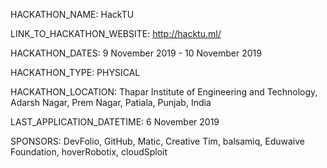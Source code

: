 HACKATHON_NAME: HackTU

LINK_TO_HACKATHON_WEBSITE: http://hacktu.ml/

HACKATHON_DATES: 9 November 2019 - 10 November 2019

HACKATHON_TYPE: PHYSICAL

HACKATHON_LOCATION: Thapar Institute of Engineering and Technology, Adarsh Nagar, Prem Nagar, Patiala, Punjab, India

LAST_APPLICATION_DATETIME: 6 November 2019

SPONSORS: DevFolio, GitHub, Matic, Creative Tim, balsamiq, Eduwaive Foundation, hoverRobotix, cloudSploit
